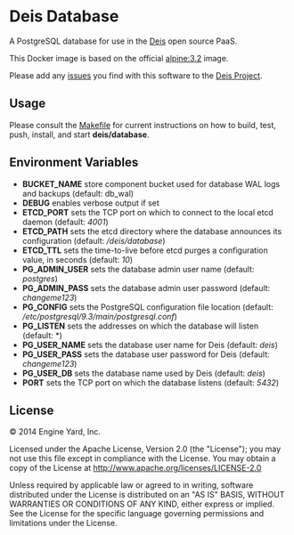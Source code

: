 # Deis Database

A PostgreSQL database for use in the [Deis](http://deis.io) open source PaaS.

This Docker image is based on the official
[alpine:3.2](https://registry.hub.docker.com/_/alpine/) image.

Please add any [issues](https://github.com/deisthree/deis/issues) you find with this software to
the [Deis Project](https://github.com/deisthree/deis).

## Usage

Please consult the [Makefile](Makefile) for current instructions on how to build, test, push,
install, and start **deis/database**.

## Environment Variables

* **BUCKET_NAME** store component bucket used for database WAL logs and backups (default: db_wal)
* **DEBUG** enables verbose output if set
* **ETCD_PORT** sets the TCP port on which to connect to the local etcd
  daemon (default: *4001*)
* **ETCD_PATH** sets the etcd directory where the database announces
  its configuration (default: */deis/database*)
* **ETCD_TTL** sets the time-to-live before etcd purges a configuration
  value, in seconds (default: *10*)
* **PG_ADMIN_USER** sets the database admin user name (default: *postgres*)
* **PG_ADMIN_PASS** sets the database admin user password
  (default: *changeme123*)
* **PG_CONFIG** sets the PostgreSQL configuration file location
  (default: */etc/postgresql/9.3/main/postgresql.conf*)
* **PG_LISTEN** sets the addresses on which the database will listen
  (default: *)
* **PG_USER_NAME** sets the database user name for Deis (default: *deis*)
* **PG_USER_PASS** sets the database user password for Deis
  (default: *changeme123*)
* **PG_USER_DB** sets the database name used by Deis (default: *deis*)
* **PORT** sets the TCP port on which the database listens (default: *5432*)

## License

© 2014 Engine Yard, Inc.

Licensed under the Apache License, Version 2.0 (the "License"); you may
not use this file except in compliance with the License. You may obtain
a copy of the License at <http://www.apache.org/licenses/LICENSE-2.0>

Unless required by applicable law or agreed to in writing, software
distributed under the License is distributed on an "AS IS" BASIS,
WITHOUT WARRANTIES OR CONDITIONS OF ANY KIND, either express or implied.
See the License for the specific language governing permissions and
limitations under the License.
